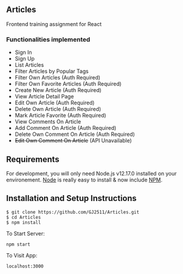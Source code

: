 ## Articles

Frontend training assignment for React

### Functionalities implemented

* Sign In
* Sign Up
* List Articles
* Filter Articles by Popular Tags
* Filter Own Articles (Auth Required)
* Filter Own Favorite Articles (Auth Required)
* Create New Article (Auth Required)
* View Article Detail Page
* Edit Own Article (Auth Required)
* Delete Own Article (Auth Required)
* Mark Article Favorite (Auth Required)
* View Comments On Article
* Add Comment On Article (Auth Required)
* Delete Own Comment On Article (Auth Required)
* ~~Edit Own Comment On Article~~ (API Unavailable)

## Requirements

For development, you will only need Node.js v12.17.0 installed on your environement. [Node](http://nodejs.org/) is really easy to install & now include [NPM](https://npmjs.org/).

## Installation and Setup Instructions

    $ git clone https://github.com/GJ2511/Articles.git
    $ cd Articles
    $ npm install

To Start Server:

`npm start`  

To Visit App:

`localhost:3000` 